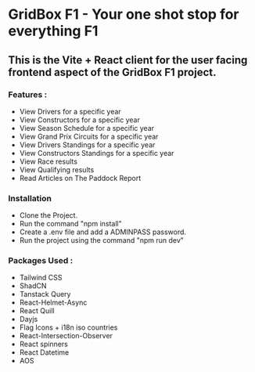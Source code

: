 # GridBox F1 - Your one shot stop for everything F1

## This is the Vite + React client for the user facing frontend aspect of the GridBox F1 project.

### Features : 
- View Drivers for a specific year
- View Constructors for a specific year
- View Season Schedule for a specific year
- View Grand Prix Circuits for a specific year
- View Drivers Standings for a specific year
- View Constructors Standings for a specific year
- View Race results
- View Qualifying results
- Read Articles on The Paddock Report

### Installation
- Clone the Project.
- Run the command "npm install"
- Create a .env file and add a ADMINPASS password.
- Run the project using the command "npm run dev"

### Packages Used : 
- Tailwind CSS
- ShadCN
- Tanstack Query
- React-Helmet-Async
- React Quill
- Dayjs
- Flag Icons + i18n iso countries
- React-Intersection-Observer
- React spinners
- React Datetime
- AOS

